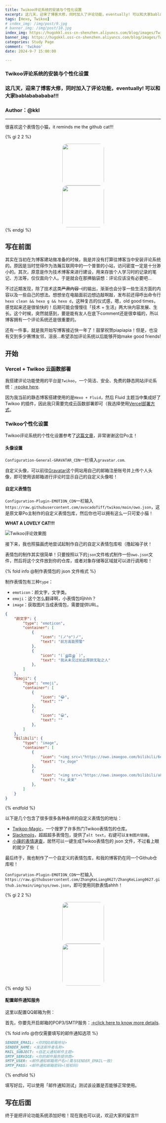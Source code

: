 ```yaml
---
title: Twikoo评论系统的安装与个性化设置
excerpt: 这几天，迎来了博客大修，同时加入了评论功能，eventually! 可以和大家bablababababa!!!
tags: [Hexo, Twikoo]
# index_img: /img/post/9.jpg
# banner_img: /img/post/10.jpg
index_img: https://hugokkl.oss-cn-shenzhen.aliyuncs.com/blog/images/Twikoo评论系统的安装与个性化设置/image-0.png
banner_img: https://hugokkl.oss-cn-shenzhen.aliyuncs.com/blog/images/Twikoo评论系统的安装与个性化设置/image-2.png
categories: Study Page
comment: 'twikoo'
date: 2024-9-7 15:00:00

---
```


### Twikoo评论系统的安装与个性化设置
### 这几天，迎来了博客大修，同时加入了评论功能，eventually! 可以和大家bablababababa!!!
### Author：@kkl

---

很喜欢这个表情包小猫，it reminds me the github cat!!!

<!-- {% gi 2 2 %}
<center><img src="https://emojis.slackmojis.com/emojis/images/1643515259/12807/meow_attentionreverse.png?1643515259" width = "135" height = "135" style="border-radius: 15px;"></center>
<center><img src="/images/Twikoo评论系统的安装与个性化设置/image-3.gif" width = "135" height = "135" style="border-radius: 15px;"></center>
{% endgi %} -->

{% gi 2 2 %}
<center><img src="https://emojis.slackmojis.com/emojis/images/1643515259/12807/meow_attentionreverse.png?1643515259" width = "135" height = "135" style="border-radius: 15px;"></center>
<center><img src="https://hugokkl.oss-cn-shenzhen.aliyuncs.com/blog/images/Twikoo评论系统的安装与个性化设置/image-3.gif" width = "135" height = "135" style="border-radius: 15px;"></center>
{% endgi %}


## 写在前面
其实在当初在为博客建站做准备的时候，我是并没有打算往博客当中安装评论系统的。原因是当时觉得作为浩瀚互联网中的一个普普的小站，访问密度一定是十分渺小的。其次，原意是作为技术博客来进行建设，用来存放个人学习时的记录的笔记、方法等，仅仅面向个人。于是就会在那捧脑袋想：评论应该没有必要吧...

不过近期发现，除了技术这类~~严肃内容（~~的输出，渐渐也会分享一些生活方面的内容以及一些自己的想法。想想坐在电脑面前边想边敲啊敲，发布前还得呼出命令行`hexo clean && hexo g && hexo d`，这种复古的仪式感，嗯，old good times，感觉起来还是很愉快的！后期可能会慢慢往「技术 + 生活」两大块内容发展、生长。这个时候，突然就感到，要是能有友人在底下comment还是很幸福的，所以博客拥有一个评论系统还是很重要的。

还有一件事，就是我开始写博客接近快一年了！鼓掌祝贺piapiapia！但是，也没有交到多少赛博友邻，沮丧...希望添加评论系统以后能够开始make good friends!

## 开始

### Vercel + Twikoo 云函数部署
我搭建评论功能使用的平台是`Twikoo`，一个简洁、安全、免费的静态网站评论系统：[->poke here](https://twikoo.js.org/).

因为我当前的静态博客搭建使用的是`Hexo + Fluid`，然后 Fluid 主题当中集成好了 Twikoo 的插件，因此我只需要完成云函数部署即可（我选择使用[Vercel部署方式](https://twikoo.js.org/backend.html#vercel-%E9%83%A8%E7%BD%B2)。

### Twikoo个性化设置

Twikoo评论系统的个性化设置参考了[这篇文章](https://www.gigigatgat.ca/posts/twikoo-tutorial/)，非常谢谢这位Po主！

#### 头像设置

`Configuration-General-GRAVATAR_CDN`一栏填入`gravatar.com`.

自定义头像，可以前往[Gravatar](https://gravatar.com/)这个网站用自己的邮箱注册账号并上传个人头像，即可使用该邮箱进行评论时显示自己的自定义头像啦！

#### 自定义表情包

`Configuration-Plugin-EMOTION_CDN`一栏输入`https://raw.githubusercontent.com/avocadoTiff/twikoo/main/owo.json`，这是原文章Po主制作的自定义表情包库，然后你也可以拥有这么一只可爱小猫！

**WHAT A LOVELY CAT!!!**

<!-- ![Twikoo评论效果图](/images/Twikoo评论系统的安装与个性化设置/image-1.png) -->

![Twikoo评论效果图](https://hugokkl.oss-cn-shenzhen.aliyuncs.com/blog/images/Twikoo评论系统的安装与个性化设置/image-1.png)

接下来，我也照猫画虎地尝试起制作自己的自定义表情包库啦（撸起袖子状！

表情包的制作其实很简单！只要按照以下的`json`文件格式制作一份`owo.json`文件，然后将这个文件放到你的仓库，或者对象存储等区域就可以进行调用啦！

{% fold info @制作表情包的 json 文件格式 %}

制作表情包有三种`type`：
- `emoticon`：颜文字，文字类。
- `emoji`：这个怎么翻译啊，小表情包吗hhh？
- `image`：获取图片当成表情包，需要提供URL。

```json
{
    "颜文字": {
        "type": "emoticon",
        "container": [
            {
                "icon": "(ノ°ο°)ノ",
                "text": "前方高能预警"
            },
            {
                "icon": "(´இ皿இ｀)",
                "text": "我从未见过如此厚颜无耻之人"
            },
        ]
    },
    "Emoji": {
        "type": "emoji",
        "container": [
            {
                "icon": "😂",
                "text": ""
            },
            {
                "icon": "😀",
                "text": ""
            },
        ]
    },
    "Bilibili": {
        "type": "image",
        "container": [
            {
                "icon": "<img src=\"https://owo.imaegoo.com/bilibili/6ea59c827c414b4a2955fe79e0f6fd3dcd515e24.png\">",
                "text": "tv_doge"
            },
            {
                "icon": "<img src=\"https://owo.imaegoo.com/bilibili/a8111ad55953ef5e3be3327ef94eb4a39d535d06.png\">",
                "text": "tv_亲亲"
            },
        ]
    }
}
```
{% endfold %}


以下是几个包含了很多很多各种各样的自定义表情包的地址：
- [Twikoo-Magic](Twikoo-Magic)，一个搜罗了许多热门Twikoo表情包的仓库。
- [Slackmojis](https://slackmojis.com/)，超超超多表情包，提供了`alt text`，右键可以`复制图片链接`。
- [小康的表情速查](https://emotion.xiaokang.me/#/)，居然可以一键生成Twikoo表情包的 json 文件，不过看上眼的就少了些（

最后终于，我也制作了一个自定义的表情包库，和我的博客扔在同一个Github仓库啦！

`Configuration-Plugin-EMOTION_CDN`一栏输入`https://raw.githubusercontent.com/ZhangKeLiang0627/ZhangKeLiang0627.github.io/main/img/sys/owo.json`，即可使用同款表情ahhh！

{% gi 2 2 %}
<center><img src="https://emojis.slackmojis.com/emojis/images/1643514476/4594/blob-wave.gif?1643514476" width = "135" height = "135" style="border-radius: 15px;"></center>
<center><img src="https://emojis.slackmojis.com/emojis/images/1666924513/62049/blob_crazy_happy.gif?1666924513" width = "135" height = "135" style="border-radius: 15px;"></center>
{% endgi %}

#### 配置邮件通知服务

这里以配置QQ邮箱为例：

首先，你要先开启邮箱的POP3/SMTP服务：[->click here to know more details](https://blog.csdn.net/weixin_58068682/article/details/122770936).

{% fold info @你仅需要填写的邮件通知选项 %}
```md
SENDER_EMAIL: <你的QQ邮箱地址>
SENDER_NAME: <发送邮件者名称>
MAIL_SUBJECT: <自定义通知邮件主题>
SMTP_SERVICE: <你的邮件服务提供商>
SMTP_USER: <邮件通知邮箱用户名>(需与SENDER_EMAIL一致)
SMTP_PASS: <邮件通知邮箱密码>(授权码)
```
{% endfold %}

填写好后，可以使用「邮件通知测试」测试该设置是否能够正常使用。

## 写在后面

终于是把评论功能系统添加好啦！现在我也可以说，欢迎大家的留言!!!